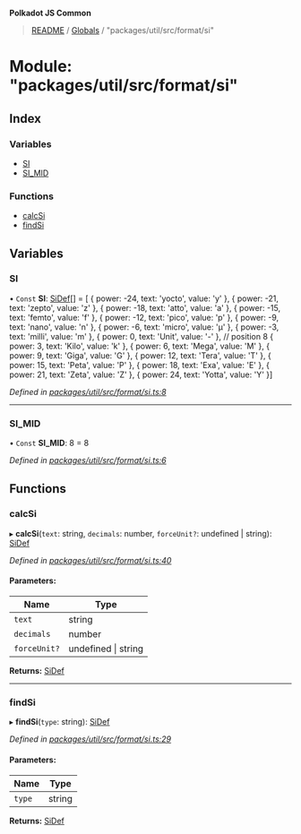 **Polkadot JS Common**

> [README](../README.md) / [Globals](../globals.md) / "packages/util/src/format/si"

# Module: "packages/util/src/format/si"

## Index

### Variables

* [SI](_packages_util_src_format_si_.md#si)
* [SI\_MID](_packages_util_src_format_si_.md#si_mid)

### Functions

* [calcSi](_packages_util_src_format_si_.md#calcsi)
* [findSi](_packages_util_src_format_si_.md#findsi)

## Variables

### SI

• `Const` **SI**: [SiDef](../interfaces/_packages_util_src_types_.sidef.md)[] = [ { power: -24, text: 'yocto', value: 'y' }, { power: -21, text: 'zepto', value: 'z' }, { power: -18, text: 'atto', value: 'a' }, { power: -15, text: 'femto', value: 'f' }, { power: -12, text: 'pico', value: 'p' }, { power: -9, text: 'nano', value: 'n' }, { power: -6, text: 'micro', value: 'µ' }, { power: -3, text: 'milli', value: 'm' }, { power: 0, text: 'Unit', value: '-' }, // position 8 { power: 3, text: 'Kilo', value: 'k' }, { power: 6, text: 'Mega', value: 'M' }, { power: 9, text: 'Giga', value: 'G' }, { power: 12, text: 'Tera', value: 'T' }, { power: 15, text: 'Peta', value: 'P' }, { power: 18, text: 'Exa', value: 'E' }, { power: 21, text: 'Zeta', value: 'Z' }, { power: 24, text: 'Yotta', value: 'Y' }]

*Defined in [packages/util/src/format/si.ts:8](https://github.com/polkadot-js/common/blob/30198d1a/packages/util/src/format/si.ts#L8)*

___

### SI\_MID

• `Const` **SI\_MID**: 8 = 8

*Defined in [packages/util/src/format/si.ts:6](https://github.com/polkadot-js/common/blob/30198d1a/packages/util/src/format/si.ts#L6)*

## Functions

### calcSi

▸ **calcSi**(`text`: string, `decimals`: number, `forceUnit?`: undefined \| string): [SiDef](../interfaces/_packages_util_src_types_.sidef.md)

*Defined in [packages/util/src/format/si.ts:40](https://github.com/polkadot-js/common/blob/30198d1a/packages/util/src/format/si.ts#L40)*

#### Parameters:

Name | Type |
------ | ------ |
`text` | string |
`decimals` | number |
`forceUnit?` | undefined \| string |

**Returns:** [SiDef](../interfaces/_packages_util_src_types_.sidef.md)

___

### findSi

▸ **findSi**(`type`: string): [SiDef](../interfaces/_packages_util_src_types_.sidef.md)

*Defined in [packages/util/src/format/si.ts:29](https://github.com/polkadot-js/common/blob/30198d1a/packages/util/src/format/si.ts#L29)*

#### Parameters:

Name | Type |
------ | ------ |
`type` | string |

**Returns:** [SiDef](../interfaces/_packages_util_src_types_.sidef.md)
